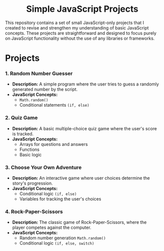 <h1 align="center">Simple JavaScript Projects</h1> 
This repository contains a set of small JavaScript-only projects that I created to revise and strengthen my understanding of basic JavaScript concepts. These projects are straightforward and designed to focus purely on JavaScript functionality without the use of any libraries or frameworks.

# Projects
### **1. Random Number Guesser**
 - **Description:** A simple program where the user tries to guess a randomly generated number by the script.
 - **JavaScript Concepts:**<br>
     - `Math.random()`<br>
    - Conditional statements `(if, else)`
### **2. Quiz Game**
 - **Description:** A basic multiple-choice quiz game where the user's score is tracked.
 - **JavaScript Concepts:**
    - Arrays for questions and answers
    - Functions
    - Basic logic
### **3. Choose Your Own Adventure**
 - **Description:** An interactive game where user choices determine the story's progression.
 - **JavaScript Concepts:**
    - Conditional logic `(if, else)`
    - Variables for tracking the user's choices
### **4. Rock-Paper-Scissors**
 - **Description:** The classic game of Rock-Paper-Scissors, where the player competes against the computer.
 - **JavaScript Concepts:**
    - Random number generation `Math.random()`
    - Conditional logic `(if, else, switch)`

